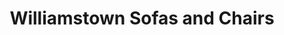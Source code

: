 ---
title: "Williamstown Sofas and Chairs"
url: /newport/williamstown-sofas-and-chairs/
shop: furniture
---